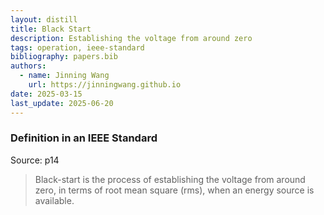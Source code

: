 ```yaml
---
layout: distill
title: Black Start
description: Establishing the voltage from around zero
tags: operation, ieee-standard
bibliography: papers.bib
authors:
  - name: Jinning Wang
    url: https://jinningwang.github.io
date: 2025-03-15
last_update: 2025-06-20
---
```


### Definition in an IEEE Standard

Source: <d-cite key="ieee2025std2988"></d-cite> p14

> Black-start is the process of establishing the voltage from around zero, in terms of root mean square (rms), when an energy source is available.

